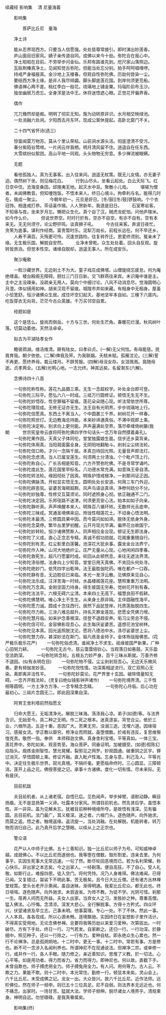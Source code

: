 续藏经   影响集
　清 尼量海着
　　 

　　影响集

　　　　菩萨比丘尼　量海

　　净土诗

　　能从忍界现西方。只要当人信愿强。处处慈尊常接引。即时演出妙莲香。
　　庐山面目旧家风。嫡子亲传道自同。成佛以来今十劫。弥陀合在我心中。
　　净土昭昭在目前。不劳举步问金仙。乐邦有路谁先到。咫尺家山落照边。
　　瓦砾荆榛真净土。见闻知觉古弥陀。但能当处忘分别。拍手呵呵唱哩啰。
　　持戒严身福报真。金沙地上玉楼春。但观自性弥陀佛。历劫何尝染一尘。
　　要结西方净土缘。是非人我尽倾蠲。脚头脚底莲花国。到岸何须更觅船。
　　佛语禅心两不差。桃红李白一般花。琉璃地上铺金粟。玛瑙阶前布玉沙。
　　独坐幽居万虑忘。全身浑是法中王。休将迷悟遮心眼。正觉花开徧界香。

　　偶作

　　兀兀翛然却是痴。明明了彻实无知。施为动转原非识。水月相交映绿池。
　　一处消融六处闲。夕阳西去月东环。现成公案休提起。高卧北窗门不关。

　　二十四气省怀诗(选三)

　　惊蛰闻雷万物苏。莫从个里认荣枯。山前涧水源头活。彻底澄清不受污。
　　春分紫陌谷莺啼。一片闲云伴我栖。明月清风留不住。逍遥自在任东西。
　　大雪缤纷似絮团。高山平地一同观。头头物物无穷意。多少禅流被眼瞒。

　　无题

　　看他孤独人。真为无事客。出入往来间。逍遥无杖策。既无儿女情。亦无妻子迫。偶然树下坐。则见梅花白。
　　行到山尽头。坐看云起处。白云天际飞。红日空中住。沧海变桑田。邱陵夷无地。起灭水中沤。聚散小儿戏。
　　堪嗟为僧者。未闻佛教音。但知噇饱饭。不悟本来人。终日心境斗。拘牵利与名。能得几时在。俄成一聚尘。
　　今朝年初一。元旦是好日。[冬/鼓][冬/鼓]锣鼓响。个个衣冠饰。相逢咸打恭。茶话喜作揖。人人贺新年。我道是旧日。
　　石室寒岩客。不知昼与夜。坐来岁月忘。懒把众生化。真个自了汉。贼虎龙蛇怕。问他庐陵米。如今作么价。
　　但说世界空。时时行於有。空亦不自空。有亦不自有。空有本来无。无无何须守。论尘野犴鸣。谈真狮子吼。
　　今古往来客。奔波日夜忙。贪荣为底事。谋利作经商。富贵暂时乐。泥犁万劫长。前程长远在。何不早还乡。
　　人寿不满百。夭殇更可怜。况逢世路险。往复转乔迁。恩爱终须别。冤亲未了缘。无生极乐国。解脱自安然。
　　业净未曾乾。众生处处着。回头自反观。旋转皆旅泊。但觉本性空。诸缘自脱却。逍遥无事人。所在成安乐。

　　聚沙庵歌

　　一粒沙藏世界。无边剎土不为大。童子戏庄成佛塔。山僧旋绕忘疲怠。何为庵绝缠盖。楼台殿阁无障碍。厨灶三门日日新。交飞群燕往来宾。未识庵中谁是主。主中之主没疎亲。没疏亲无用人。莫向个中细讨论。八风不动消息尽。觉海圆明心月澄。体似镜用如神。胡来汉现不留痕。城隍市井如来藏。有相身中无相身。屋虽小恰宽舒。恒沙诸佛众生居。成住坏空幻起灭。基地坚牢本自如。三椽下六窗内。吃饭穿衣无向背。茫茫今古众英雄。千万买邻空自累。

　　经题如是

　　这个是恁么。旋岚而倒岳。十方与三世。何处生芒角。春暖花烂漫。秋风树叶落。切莫动着他。天然活卓卓。

　　拟古为平湖陆孝女作

　　瞻彼鹉湖。维洁维清。厥有陆女。曰孝曰贞。(一解)无父何怙。有母能慈。抚我育我。朝夕依依。(二解)俾我及笄。为我联姻。夭桃未赋。孤雁沈沦。(三解)誓不再更。愿终养母。裁云缕月。不辞劳服。(四解)母没女存。女泪溅溅。竟随母逝。贞孝两全。(五解)光明心地。一志允终。神其远矣。名留淛东(六解)。

　　念佛诗四十八首

　　一句弥陀称性称。莲花九品摄三乘。无生一念超权学。补处金台即可登。
　　一句弥陀三际平。愿弘六八一时成。三祗万行圆修证。顿悟无生无不生。
　　一句弥陀妙悟存。性空罪福不留痕。莲花朵朵随心现。听法常依世所尊。
　　一句弥陀理现成。无修无证亦无生。法王自有光明界。步步琉璃地上行。
　　一句弥陀信愿真。东西土不离当人。个中圆裹三千界。树树花开一样春。
　　一句弥陀照世灯。无边教海总持能。本来妙谛通真俗。不滞中观即上乘。
　　一句弥陀决定称。别求向上更何能。声声遍满处空界。落尽牵缠倚树藤(我　朝　　　世宗宪皇帝云直将阿弥陀佛四字作句话头一念万年自然摸着鼻孔)。
　　一句弥陀果作因。天真父子体同伦。堂堂独露娘生面。信步还乡莫背亲。
　　一句弥陀体用真。当阳觌面露全身。无阴阳地翻觔斗。剎剎尘尘转法轮。
　　一句弥陀信口称。才兴一念隔千层。本真岂待回光照。无量音声即法灯。
　　一句弥陀念虑清。当人已属宝莲生。何须两土分清浊。个个毗卢顶上行。
　　一句弥陀称自心。广长舌相是知音。六方齐赞弥陀佛。不是寻常学诵吟。
　　一句弥陀度此生。莲花国里早标名。八功德水常充满。如意珠王骨自清。
　　一句弥陀转法轮。缘因彻处了因真。明珠护惜戒根净。一剎那间证正因。
　　一句弥陀佛脉清。开权显实悟无生。圆明处处长安道。何用三车门外迎。
　　一句弥陀辟恶氛。娑婆苦海顿超群。风声鸟语谈真谛。净秽何妨分不分。
　　一句弥陀妙独尊。性修交互莫须论。同时遮照身心彻。依正融通不二门。
　　一句弥陀决定因。乐邦径路不迷津。何须更觅安心法。始本如如子向亲。
　　一句弥陀静听真。声声唤醒本来人。明珠百八循环转。无数祥光舌底申。
　　一句弥陀三昧成。冥通圣境佛来迎。玲珑性相莲花土。不动身心悟法明。
　　一句弥陀本最清。三修圆具果中因。而今莫问如如谛。脱体无依身外身。
　　一句弥陀念莫停。繁华丛里梦初醒。云开月现光华满。徧界花台故国宁。
　　一句弥陀妙转轮。恒沙诸佛赞斯人。同声相应金台现。顿证无生即法身。
　　一句弥陀了义成。直心正念志专精。真诚不假功勋就。花阁重重随自行。
　　一句弥陀别有灵。红尘影里白莲馨。池深花大犹余事。露坐金台法界宁。
　　一句弥陀作入神。山河大地绝纤尘。庄严无量从心现。心地闲闲四季春。
　　一句弥陀救死生。超凡行愿霎时成。轮回从此顿然息。来往无遮法界清。
　　一句弥陀涤俗襟。法身向上少知音。堂堂日用天真佛。不肯回头何处寻。
　　一句弥陀绝妙门。依凭四字出乾坤。法王最胜伽陀药。唯在都卢一口吞。
　　一句弥陀静有音。无边胜侣已来临。本光一发浮云散。见佛原来见自心。
　　一句弥陀法乐成。汪洋苦海一时倾。水晶楼阁莲花座。慧照重重万法明。
　　一句弥陀万念真。金刚坚固力持身。得生彼国无穷寿。觉树花开别有春。
　　一句弥陀法法平。六根无碍六尘清。本来四土无高下。福慧良田不假耕。
　　一句弥陀佛慧明。唯心净土不生生。从来身土原非隔。主伴圆融性海平。
　　一句弥陀愿力诚。圆成十念往西行。居然下品犹登岸。托质莲胎脱四生。
　　一句弥陀尽力称。三涂八难总超升。持名灭罪金莲现。悲愿全凭佛力增。
　　一句弥陀慧月临。如来护念善根深。径登不退趋安养。垢习尘劳总不侵。
　　一句弥陀信可珍。金容佛影现吾心。此生每厌娑婆苦。遥想花池宝树林。
　　一句弥陀见本真。回光返照脱沈沦。愿将八德池中水。涤尽娑婆世上尘。
　　一句弥陀慧力存。甚深妙法在斯门。锻凡炼圣金师子。金体玲珑报佛恩。(花严极乐极乐花严)
　　一句弥陀俗虑清。谁闻净土不求生。祇缘彼国严新果。广种心田努力耕。
　　一句弥陀无古今。慈云霭霭倍钦心。当观落日如悬鼓。天乐盈空法韵深。
　　一句弥陀转念轮。五根五力妙严身。百千三昧从斯就。万善齐修不退因。(似有永明在目)
　　一句弥陀物不侵。尘尘剎剎现吾心。无边天乐微风奏。更有频伽发妙音。
　　一句弥陀悦性情。功深离相逆流行。双亡双照心无染。离即离非法性平。
　　一句弥陀妙莫论。花严界里十玄因。破除情量知无碍。一念齐开胜法轮。(灵复曰绝似镜影钟声诸作)
　　一句弥陀境界清。三千性相等圆明。一方土净方方净。一念专精念念精。
　　一句弥陀心月临。后心功在最初心。三祗片念圆无二。即此因深果自深。

　　阿育王舍利塔前然指愿文

　　归命大愿王。无垢清净光。解脱三昧海。荡涤我心凉。弟子(如德)等。与法界含识。无始至今。具二种之无明。作二死之根本。迷真逐妄。背觉合尘。依於三业。六根所造。五逆十重。恶因广大。苦果无穷。没溺三途。沈埋六道。因缘宿习。感报女流。学正教以靡穷。修净业而罔就。虽堕僧数。於戒有违反。复思维惭惶克责。敬然一指。奉供　本师释迦文佛。真身舍利宝塔。平等真如。一体三宝。莲花界中。弥陀如来。观音势至。海众菩萨。同垂证明。加被摄受。(如德)假陈幻焰指头。煅炼金刚智性。慧光晃耀。裂邪见之网罗。妙观圆通。破重阴之区宇。罪愆消灭。早悟圆顿上乘。修证齐融。直入毗卢性海。忘身与意。利己及人。平等光中。决定往生极乐世界。寂光真境。不隔纤毫。更愿临命终时。三心圆显。三障顿消。莲开上品之花。佛授菩提之记。承事十方诸佛。度化一切有情。尽未来际。无有疲厌。

　　目前机跋

　　夫目前机者。从上诸老宿。自悟已后。见色闻声。举步掉臂。语默动静。瞬目扬眉。无不是显扬第一义谛。吐露本分家风。所谓目前机也。然先贤后学。虽悟本性。非一非异。盖为见解未忘。犹被目前种种境缘所夺。是故悟有浅深。见有徧圆。且目前机。法门最广。其义极深。迷之者。六根门头。逐色随声。向外驰求。而莫之返。悟之者。触境返缘。返流旋一。当处消融。在处解脱。机能转者。转万物而消归自己。此乃真开后学之慧眼。以续从上之正宗也。

　　警众语

　　花严以人中师子比佛。五十三善知识。独一比丘尼以师子为号。可知威神卓越。成就佛心。不以比丘尼而遂弱也。我等堕在僧数。毁形割爱。违亲去里。为何事乎。实因生死事大无常迅速。一句了然。断尽轮回恶境而已。若为名利荣耀。称心快乐。非出家之本志矣。今之出家人。一经剃落。便自高狂。不了自心。受人礼敬。如斯行止。难报四恩。徒入空门。将何凭恃。况乃人身难得。佛法难闻。已得已闻。又复错过。袈裟下不明此事。苦无极矣。且今日大比丘僧。还有诸方丛林禅堂规策。堂头长老开示熏闻。虽自迷昧。渐得明通。我辈比丘尼众。都无此也。终日喧喧。逐色随声。向外驰求。未尝返省。为师不教。为徒不学。光阴可惜。剎那一生。荏再人间而无所益。夫女人出家。当弃女人之习。发胜妙之种。尊重高僧。猛入佛法。心忏悔。念清凉。深发大悲心。全行解脱事。方得十方矜式。四众环兴。伏望诸贤及早立志。己事未明。他事莫理。专心一处。不了不休。然此一事。人人本具。各各现成。所以心源未畅。逐境飘驰。实因终日在妄想影子里作活计。不得真实受用地。无论念佛参禅。总要将我等历劫以来爱习爱种。次第拔出。一时破尽。方有下手处。终日一行。习气若发。自家断之。还归一行。一行功深。於静细中。照见种子。还以一行除之。一行有力。爱种自枯。即永绝众生心累也。然一行不论禅净。总是孤炯炯地。十二时中。更无一事。十二时中。常若有事。方是修也。断不可一念涉入名闻利养也。所谓神尼不在现通说法。但禅净二宗。或单修一行。或并作一行。各人手眼。随力修之。亲近善知识。思惟了义教。於一切法。心心平等。如是用功者。得力而省力。省力而得力。即神尼也。何以故。直截下手。未曾自欺也。师子搏虎用全力。师子搏兔用全力。有人问。用何等力。古人云。不欺之力。果能不欺。则十二时中。本光常住。勤修一行。顿显本来矣。灵山会上。六千比丘尼。未受成佛之记。龙女一出。大众皆兴。故六千比丘尼。近作法师。远阶佛位。然在师子一频申。则已五十三位具足。尼不自弱。则法界本无远近也。何不痛念。出家时。一场甘苦。猛就大法。学师子频伸。脱尽诸女人境界乎。清规束身。神明自远。勿甘碌碌。是我真眷属矣。

　　影响集(终)

